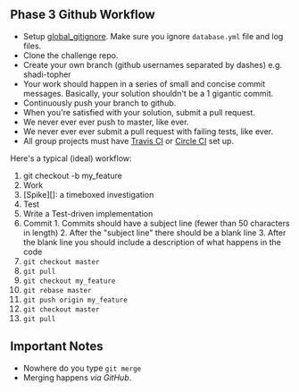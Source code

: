 ## Phase 3 Github Workflow

- Setup [global_gitignore](https://help.github.com/articles/ignoring-files). Make sure you ignore `database.yml` file and log files.
- Clone the challenge repo.
- Create your own branch (github usernames separated by dashes) e.g. shadi-topher
- Your work should happen in a series of small and concise commit messages. Basically, your solution shouldn't be a 1 gigantic commit.
- Continuously push your branch to github.
- When you're satisfied with your solution, submit a pull request.
- We never ever ever push to master, like ever.
- We never ever ever submit a pull request with failing tests, like ever.
- All group projects must have [Travis CI](https://travis-ci.org/) or [Circle CI](https://circleci.com) set up.

Here's a typical (ideal) workflow:

1. git checkout -b my_feature
2. Work
  1.  [Spike][]: a timeboxed investigation
  2.  Test
  3.  Write a Test-driven implementation
  4.  Commit
    1.  Commits should have a subject line (fewer than 50 characters in length)
    2.  After the "subject line" there should be a blank line
    3.  After the blank line you should include a description of what happens
        in the code
2. `git checkout master`
3. `git pull`
4. `git checkout my_feature`
5. `git rebase master`
6. `git push origin my_feature`
7. `git checkout master`
8. `git pull`

## Important Notes

* Nowhere do you type `git merge`
* Merging happens _via GitHub_.

